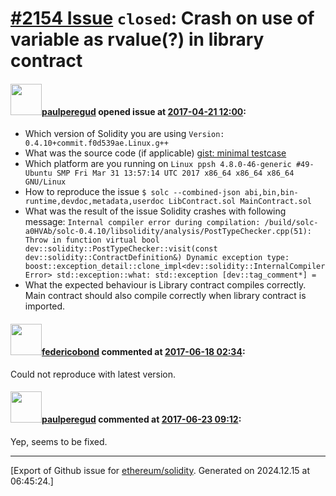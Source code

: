 # [\#2154 Issue](https://github.com/ethereum/solidity/issues/2154) `closed`: Crash on use of variable as rvalue(?) in library contract

#### <img src="https://avatars.githubusercontent.com/u/247162?u=ab456fcabb1ce29622276cfc8efc02b796b6ff2c&v=4" width="50">[paulperegud](https://github.com/paulperegud) opened issue at [2017-04-21 12:00](https://github.com/ethereum/solidity/issues/2154):

* Which version of Solidity you are using
`Version: 0.4.10+commit.f0d539ae.Linux.g++`
* What was the source code (if applicable)
[gist: minimal testcase](https://gist.github.com/paulperegud/351ac17c5d7bdde02b37828416821257)
* Which platform are you running on
`Linux ppsh 4.8.0-46-generic #49-Ubuntu SMP Fri Mar 31 13:57:14 UTC 2017 x86_64 x86_64 x86_64 GNU/Linux`
* How to reproduce the issue
`$ solc --combined-json abi,bin,bin-runtime,devdoc,metadata,userdoc LibContract.sol MainContract.sol`
* What was the result of the issue
Solidity crashes with following message:
`
Internal compiler error during compilation:
/build/solc-a0HVAb/solc-0.4.10/libsolidity/analysis/PostTypeChecker.cpp(51): Throw in function virtual bool dev::solidity::PostTypeChecker::visit(const dev::solidity::ContractDefinition&)
Dynamic exception type: boost::exception_detail::clone_impl<dev::solidity::InternalCompilerError>
std::exception::what: std::exception
[dev::tag_comment*] = 
`
* What the expected behaviour is
Library contract compiles correctly. Main contract should also compile correctly when library contract is imported.


#### <img src="https://avatars.githubusercontent.com/u/138426?u=3117125771b06e3aa8da468c8f41e4038d717974&v=4" width="50">[federicobond](https://github.com/federicobond) commented at [2017-06-18 02:34](https://github.com/ethereum/solidity/issues/2154#issuecomment-309252768):

Could not reproduce with latest version.

#### <img src="https://avatars.githubusercontent.com/u/247162?u=ab456fcabb1ce29622276cfc8efc02b796b6ff2c&v=4" width="50">[paulperegud](https://github.com/paulperegud) commented at [2017-06-23 09:12](https://github.com/ethereum/solidity/issues/2154#issuecomment-310614842):

Yep, seems to be fixed.


-------------------------------------------------------------------------------



[Export of Github issue for [ethereum/solidity](https://github.com/ethereum/solidity). Generated on 2024.12.15 at 06:45:24.]
